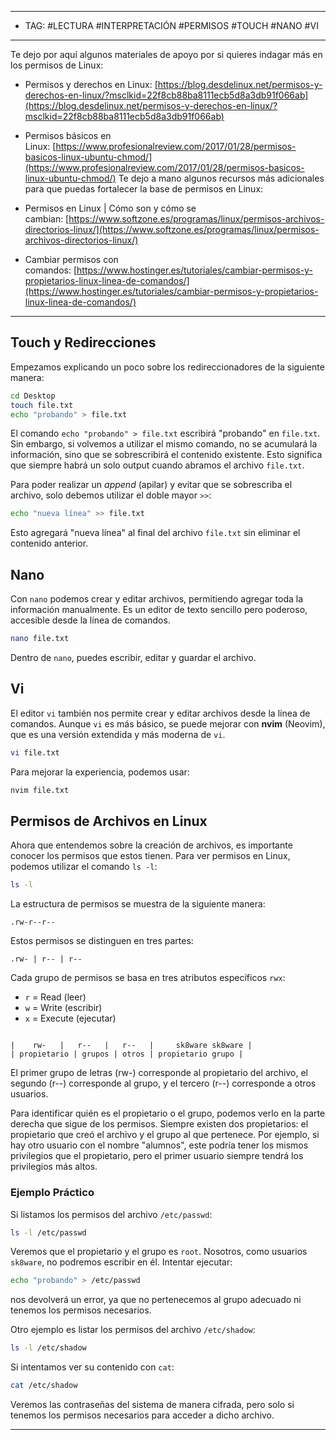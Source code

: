 

-----
- TAG: #LECTURA #INTERPRETACIÓN #PERMISOS #TOUCH #NANO #VI 
-----
Te dejo por aquí algunos materiales de apoyo por si quieres indagar más en los permisos de Linux:

- Permisos y derechos en Linux: [https://blog.desdelinux.net/permisos-y-derechos-en-linux/?msclkid=22f8cb88ba8111ecb5d8a3db91f066ab](https://blog.desdelinux.net/permisos-y-derechos-en-linux/?msclkid=22f8cb88ba8111ecb5d8a3db91f066ab)
- Permisos básicos en Linux: [https://www.profesionalreview.com/2017/01/28/permisos-basicos-linux-ubuntu-chmod/](https://www.profesionalreview.com/2017/01/28/permisos-basicos-linux-ubuntu-chmod/)
Te dejo a mano algunos recursos más adicionales para que puedas fortalecer la base de permisos en Linux:

- Permisos en Linux | Cómo son y cómo se cambian: [https://www.softzone.es/programas/linux/permisos-archivos-directorios-linux/](https://www.softzone.es/programas/linux/permisos-archivos-directorios-linux/)
- Cambiar permisos con comandos: [https://www.hostinger.es/tutoriales/cambiar-permisos-y-propietarios-linux-linea-de-comandos/](https://www.hostinger.es/tutoriales/cambiar-permisos-y-propietarios-linux-linea-de-comandos/)

-----
## Touch y Redirecciones

Empezamos explicando un poco sobre los redireccionadores de la siguiente manera:

```bash
cd Desktop 
touch file.txt 
echo "probando" > file.txt
```

El comando `echo "probando" > file.txt` escribirá "probando" en `file.txt`. Sin embargo, si volvemos a utilizar el mismo comando, no se acumulará la información, sino que se sobrescribirá el contenido existente. Esto significa que siempre habrá un solo output cuando abramos el archivo `file.txt`.

Para poder realizar un _append_ (apilar) y evitar que se sobrescriba el archivo, solo debemos utilizar el doble mayor `>>`:

```bash
echo "nueva línea" >> file.txt
```

Esto agregará "nueva línea" al final del archivo `file.txt` sin eliminar el contenido anterior.

## Nano

Con `nano` podemos crear y editar archivos, permitiendo agregar toda la información manualmente. Es un editor de texto sencillo pero poderoso, accesible desde la línea de comandos.

```bash
nano file.txt
```

Dentro de `nano`, puedes escribir, editar y guardar el archivo.

## Vi

El editor `vi` también nos permite crear y editar archivos desde la línea de comandos. Aunque `vi` es más básico, se puede mejorar con **nvim** (Neovim), que es una versión extendida y más moderna de `vi`.

```bash
vi file.txt
```

Para mejorar la experiencia, podemos usar:

```bash
nvim file.txt
```

## Permisos de Archivos en Linux

Ahora que entendemos sobre la creación de archivos, es importante conocer los permisos que estos tienen. Para ver permisos en Linux, podemos utilizar el comando `ls -l`:

```bash
ls -l
```

La estructura de permisos se muestra de la siguiente manera:

```plaintext
.rw-r--r--
```

Estos permisos se distinguen en tres partes:

```plaintext
.rw- | r-- | r--
```

Cada grupo de permisos se basa en tres atributos específicos `rwx`:

- `r` = Read (leer)
- `w` = Write (escribir)
- `x` = Execute (ejecutar)

```plaintext

|    rw-   |   r--   |   r--   |     sk8ware sk8ware | 
| propietario | grupos | otros | propietario grupo |
```

El primer grupo de letras (rw-) corresponde al propietario del archivo, el segundo (r--) corresponde al grupo, y el tercero (r--) corresponde a otros usuarios.

Para identificar quién es el propietario o el grupo, podemos verlo en la parte derecha que sigue de los permisos. Siempre existen dos propietarios: el propietario que creó el archivo y el grupo al que pertenece. Por ejemplo, si hay otro usuario con el nombre "alumnos", este podría tener los mismos privilegios que el propietario, pero el primer usuario siempre tendrá los privilegios más altos.

### Ejemplo Práctico

Si listamos los permisos del archivo `/etc/passwd`:

```bash
ls -l /etc/passwd
```

Veremos que el propietario y el grupo es `root`. Nosotros, como usuarios `sk8ware`, no podremos escribir en él. Intentar ejecutar:

```bash
echo "probando" > /etc/passwd
```

nos devolverá un error, ya que no pertenecemos al grupo adecuado ni tenemos los permisos necesarios.

Otro ejemplo es listar los permisos del archivo `/etc/shadow`:

```bash
ls -l /etc/shadow
```

Si intentamos ver su contenido con `cat`:

```bash
cat /etc/shadow
```

Veremos las contraseñas del sistema de manera cifrada, pero solo si tenemos los permisos necesarios para acceder a dicho archivo.

---
